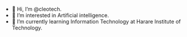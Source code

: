 - 👋 Hi, I’m @cleotech.
- 👀 I’m interested in Artificial intelligence.
- 🌱 I’m currently learning Information Technology at Harare Institute of Technology.

<!---
cleopastech/cleopastech is a ✨ special ✨ repository because its `README.md` (this file) appears on your GitHub profile.
You can click the Preview link to take a look at your changes.
--->
